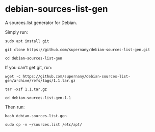 # debian-sources-list-gen

A sources.list generator for Debian.

Simply run:
```
sudo apt install git
```
```
git clone https://github.com/supernany/debian-sources-list-gen.git
```
```
cd debian-sources-list-gen
```
If you can’t get git, run:
```
wget -c https://github.com/supernany/debian-sources-list-gen/archive/refs/tags/1.1.tar.gz
```
```
tar -xzf 1.1.tar.gz
```
```
cd debian-sources-list-gen-1.1
```
Then run:
```
bash debian-sources-list-gen
```
```
sudo cp -v ~/sources.list /etc/apt/
```
